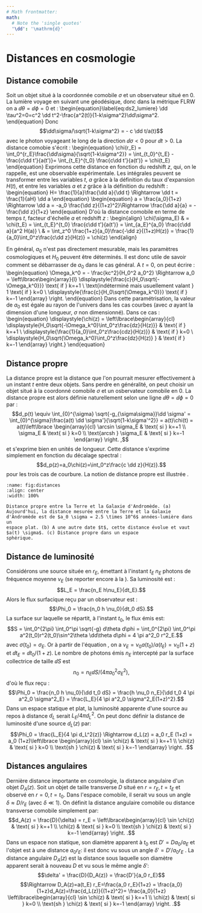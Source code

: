 ```yaml
---
# Math frontmatter:
math:
  # Note the 'single quotes'
  '\dd': '\mathrm{d}'
---
```


Distances en cosmologie
==========

Distance comobile
-----------------

Soit un objet situé à la coordonnée comobile $\sigma$ et un observateur situé en 0.
La lumière voyage en suivant une géodésique, donc dans la métrique FLRW on a $\dd \theta=\dd \phi=0$ et :
\begin{equation}\label{eq:ds2_lumiere}
\dd \tau^2=0=c^2 \dd t^2-\frac{a^2(t)}{1-k\sigma^2}\dd\sigma^2.
 \end{equation} 
Donc
$$\dd\sigma/\sqrt{1-k\sigma^2} = - c \dd t/a(t)$$ 
avec le photon voyageant le long de la direction $\dd \sigma<0$ pour $\dd t > 0$. La distance comobie s'écrit :
\begin{equation}
\chi(r_E) =  \int_0^{r_E}\frac{\dd\sigma}{\sqrt{1-k\sigma^2}} = \int_{t_0}^{t_E} -\frac{c\dd t'}{a(t')}= \int_{t_E}^{t_0} \frac{c\dd t'}{a(t')} = \chi(t_E)
\end{equation}
Exprimons cette distance en fonction du redshift $z$, qui, on le rappelle, est une observable expérimentale. Les intégrales
peuvent se transformer entre les variables $t$, $a$ grâce à la définition du taux d'expansion $H(t)$, et entre les variables $a$ et $z$ grâce à la définition du redshift :
\begin{equation}
H= \frac{1}{a}\frac{\dd a}{\dd t} \Rightarrow \dd t = \frac{1}{aH} \dd a
\end{equation}
\begin{equation}
a = \frac{a_0}{1+z} \Rightarrow \dd a = -a_0 \frac{\dd z}{(1+z)^2}\Rightarrow \frac{\dd a}{a} = -\frac{\dd z}{1+z}
\end{equation}
D'où la distance comobile en terme de temps $t$, facteur d'échelle $a$ et redshift $z$ :
\begin{align}
\chi(\sigma_E) & = \chi(t_E) = \int_{t_E}^{t_0} \frac{c\dd t'}{a(t')} = \int_{a_E}^{a_0} \frac{c\dd a}{a^2 H(a)} \\
& = \int_z^0 \frac{1+z}{a_0}\frac{-\dd z}{(1+z)H(z)} = \frac{1}{a_0}\int_0^z\frac{c\dd z}{H(z)} = \chi(z)
\end{align}

En général, $a_0$ n'est pas directement mesurable, mais les paramètres cosmologiques et $H_0$ peuvent être déterminés. 
Il est donc utile de savoir comment se débarrasser de $a_0$ dans le cas général. A $t=0$, on peut écrire :
\begin{equation}
\Omega_k^0 = - \frac{kc^2}{H_0^2 a_0^2} \Rightarrow a_0 = \left\lbrace\begin{array}{l}
    \displaystyle{\frac{c}{H_0\sqrt{-\Omega_k^0}}}  \text{ if } k=+1 \\
    \text{indéterminé mais usuellement valant } 1 \text{ if } k=0 \\
    \displaystyle{\frac{c}{H_0\sqrt{\Omega_k^0}}}  \text{ if } k=-1 
\end{array}
\right.
\end{equation}
Dans cette paramétrisation, la valeur de $a_0$ est égale au rayon de l'univers dans les cas courbes (avec $a$ ayant la dimension d'une longueur, $\sigma$ non dimensionné). Dans ce cas :
\begin{equation}
\displaystyle{\chi(z) = \left\lbrace\begin{array}{cl}
    \displaystyle{H_0\sqrt{-\Omega_k^0}\int_0^z\frac{dz}{H(z)}}  & \text{ if } k=+1 \\
    \displaystyle{\frac{1}{a_0}\int_0^z\frac{cdz}{H(z)}} & \text{ if } k=0 \\
    \displaystyle{H_0\sqrt{\Omega_k^0}\int_0^z\frac{dz}{H(z)} } & \text{ if } k=-1 
\end{array}
\right.}
\end{equation}

Distance propre
---------------

La distance propre est la distance que l'on pourrait mesurer
effectivement à un instant $t$ entre deux objets. Sans perdre en généralité,
on peut choisir un objet situé à la coordonné comobile $\sigma$ et un osbervateur comobile en 0.
La distance propre est alors définie naturellement selon une ligne $\dd \theta = \dd \phi=0$ par :
$$d_p(t) \equiv \int_{0}^{\sigma} \sqrt{-g_{\sigma\sigma}}\dd \sigma' = \int_{0}^{\sigma}\frac{a(t) \dd \sigma'}{\sqrt{1-k\sigma'^2}} = a(t)\chi(t) = a(t)\left\lbrace
\begin{array}{cl}
    \arcsin \sigma_E & \text{ si } k=+1 \\
    \sigma_E & \text{ si } k=0 \\
    \text{arcsh } \sigma_E & \text{ si } k=-1 
\end{array}
\right. ,$$ 
et s'exprime bien en unités de longueur. Cette distance s'exprime simplement en fonction du décalage
spectral :
$$d_p(z)=a_0\chi(z)=\int_0^z\frac{c \dd z}{H(z)}.$$ 
pour les trois cas de courbure. La notion de distance propre est illustrée [](#fig:distances).

```{figure} ../images/distances.svg
:name: fig:distances
:align: center
:width: 100%

Distance propre entre la Terre et la Galaxie d'Andromède. (a)
Aujourd'hui, la distance mesurée entre la Terre et la Galaxie
d'Andromède est de $a_0 \sigma = 2.5 \times 10^6$ années-lumière dans un
espace plat. (b) A une autre date $t$, cette distance évolue et vaut
$a(t) \sigma$. (c) Distance propre dans un espace
sphérique.
```

Distance de luminosité 
-----------------------

Considérons une source située en $r_E$, émettant à l'instant $t_E$ $n_E$
photons de fréquence moyenne $\nu_E$ (se reporter encore à la
[](#fig:distances_croquis)). Sa luminosité est :
$$L_E = \frac{n_E h\nu_E}{dt_E}.$$ 
Alors le flux surfacique reçu par un observateur est : 
$$\Phi_0 = \frac{n_0 h \nu_0}{dt_0 dS}.$$ 
La surface sur laquelle se répartit, à l'instant $t_0$, le flux émis est:
$$S = \int_0^{2\pi} \int_0^\pi \sqrt{-g} d\theta d\phi = \int_0^{2\pi} \int_0^\pi a^2(t_0)r^2(t_0)\sin^2\theta \dd\theta d\phi = 4 \pi a^2_0 r^2_E.$$
avec $\sigma(t_0)=\sigma_E$. Or à partir de l'équation
[](#eq:redshift2), on a
$\nu_E = \nu_0 a(t_0)/a(t_E) = \nu_0 (1+z)$ et $\dd t_E = \dd t_0/(1+z)$. Le
nombre de photons émis $n_E$ intercepté par la surface collectrice de
taille $\dd S$ est 
$$n_0 = n_E \dd S/(4 \pi a^2_0 \sigma^2_E),$$
d'où le flux reçu :
$$\Phi_0 = \frac{n_0 h \nu_0}{\dd t_0 dS} =  \frac{h \nu_0 n_E}{\dd t_0 4 \pi a^2_0 \sigma^2_E} = \frac{L_E}{4 \pi a^2_0 \sigma^2_E(1+z)^2}.$$
Dans un espace statique et plat, la luminosité apparente d'une source au
repos à distance $d_L$ serait $L_E/4\pi d_L^2$. On peut donc définir la
distance de luminosité d'une source $d_L(z)$ par:
$$\Phi_0 = \frac{L_E}{4 \pi d_L^2(z)} \Rightarrow d_L(z) = a_0 r_E (1+z) = a_0 (1+z)\left\lbrace
\begin{array}{cl}
    \sin \chi(z) & \text{ si } k=+1 \\
    \chi(z) & \text{ si } k=0 \\
    \text{sh } \chi(z) & \text{ si } k=-1 
\end{array}
\right. .$$

Distances angulaires
------------------

Dernière distance importante en cosmologie, la distance angulaire d'un
objet $D_A(z)$. Soit un objet de taille transverse $D$ situé en
$r=r_E,t=t_E$ et observé en $r=0,t=t_0$. Dans l'espace comobile, il
serait vu sous un angle $\delta \approx D /r_E$ (avec $\delta\ll 1$). On
définit la distance angulaire comobile ou distance transverse comobile
simplement par:
$$d_A(z) = \frac{D}{\delta} = r_E = \left\lbrace\begin{array}{cl}
    \sin \chi(z) & \text{ si } k=+1 \\
    \chi(z) & \text{ si } k=0 \\
    \text{sh } \chi(z) & \text{ si } k=-1 
\end{array}
\right. .$$ Dans un espace non statique, son diamètre apparent à $t_0$
est $D'=D a_0/a_E$ et l'objet est à une distance $a_0 r_E$: il est donc
vu sous un angle $\delta' = D'/a_0 r_E$ . La distance angulaire $D_A(z)$
est la distance sous laquelle son diamètre apparent serait à nouveau $D$
et vu sous le même angle $\delta'$:
$$\delta' = \frac{D}{D_A(z)} = \frac{D'}{a_0 r_E}$$
$$\Rightarrow D_A(z)=a(t_E) r_E=\frac{a_0 r_E}{1+z} = \frac{a_0}{1+z}d_A(z)=\frac{d_L(z)}{(1+z)^2}= \frac{a_0}{1+z} \left\lbrace\begin{array}{cl}
    \sin \chi(z) & \text{ si } k=+1 \\
    \chi(z) & \text{ si } k=0 \\
    \text{sh } \chi(z) & \text{ si } k=-1 
\end{array}
\right. .$$


